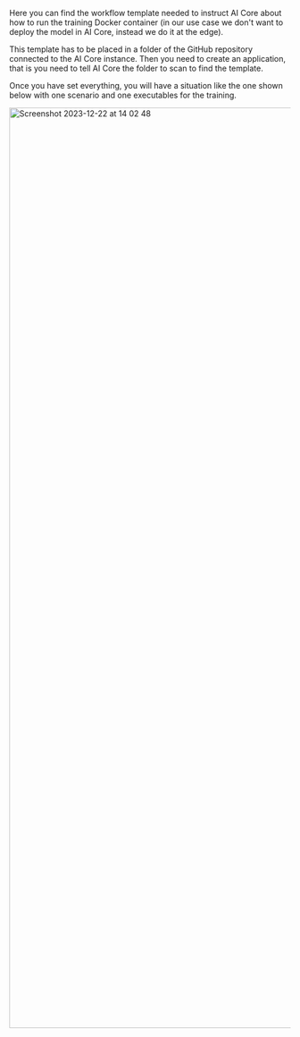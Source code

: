 Here you can find the workflow template needed to instruct AI Core about how to run the training Docker container (in our use case we don't want to deploy the model in AI Core, instead we do it at the edge).

This template has to be placed in a folder of the GitHub repository connected to the AI Core instance. Then you need to create an application, that is you need to tell AI Core the folder to scan to find the template.

Once you have set everything, you will have a situation like the one shown below with one scenario and one executables for the training.

<img width="1646" alt="Screenshot 2023-12-22 at 14 02 48" src="https://github.com/SAP-samples/btp-industry-use-cases/assets/1317854/25643923-dd5e-4fd7-b7c9-d3991d52c0d2">
